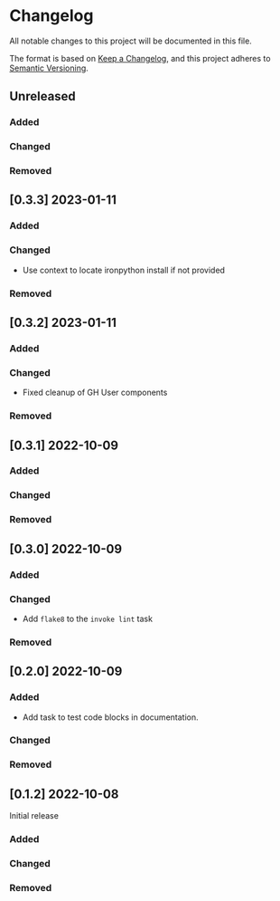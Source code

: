 # Changelog

All notable changes to this project will be documented in this file.

The format is based on [Keep a Changelog](https://keepachangelog.com/en/1.0.0/),
and this project adheres to [Semantic Versioning](https://semver.org/spec/v2.0.0.html).

## Unreleased

### Added

### Changed

### Removed


## [0.3.3] 2023-01-11

### Added

### Changed

- Use context to locate ironpython install if not provided

### Removed


## [0.3.2] 2023-01-11

### Added

### Changed

- Fixed cleanup of GH User components

### Removed


## [0.3.1] 2022-10-09

### Added

### Changed

### Removed


## [0.3.0] 2022-10-09

### Added

### Changed

* Add `flake8`  to the `invoke lint` task

### Removed


## [0.2.0] 2022-10-09

### Added

* Add task to test code blocks in documentation.

### Changed

### Removed


## [0.1.2] 2022-10-08

Initial release

### Added

### Changed

### Removed
